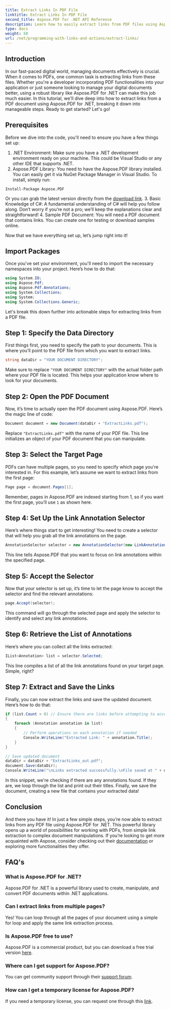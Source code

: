 ```yaml
---
title: Extract Links In PDF File
linktitle: Extract Links In PDF File
second_title: Aspose.PDF for .NET API Reference
description: Learn how to easily extract links from PDF files using Aspose.PDF for .NET in this step-by-step tutorial.
type: docs
weight: 50
url: /net/programming-with-links-and-actions/extract-links/
---
```

## Introduction

In our fast-paced digital world, managing documents effectively is crucial. When it comes to PDFs, one common task is extracting links from these files. Whether you're a developer incorporating PDF functionalities into your application or just someone looking to manage your digital documents better, using a robust library like Aspose.PDF for .NET can make this job much easier. In this tutorial, we'll dive deep into how to extract links from a PDF document using Aspose.PDF for .NET, breaking it down into manageable steps. Ready to get started? Let's go!

## Prerequisites

Before we dive into the code, you'll need to ensure you have a few things set up:

1. .NET Environment: Make sure you have a .NET development environment ready on your machine. This could be Visual Studio or any other IDE that supports .NET.
2. Aspose.PDF Library: You need to have the Aspose.PDF library installed. You can easily get it via NuGet Package Manager in Visual Studio. To install, simply run:
```
Install-Package Aspose.PDF
```
   Or you can grab the latest version directly from the [download link](https://releases.aspose.com/pdf/net/).
3. Basic Knowledge of C#: A fundamental understanding of C# will help you follow along. Don’t worry if you’re not a pro; we’ll keep the explanations clear and straightforward!
4. Sample PDF Document: You will need a PDF document that contains links. You can create one for testing or download samples online.

Now that we have everything set up, let’s jump right into it!

## Import Packages

Once you've set your environment, you'll need to import the necessary namespaces into your project. Here’s how to do that:

```csharp
using System.IO;
using Aspose.Pdf;
using Aspose.Pdf.Annotations;
using System.Collections;
using System;
using System.Collections.Generic;
```

Let's break this down further into actionable steps for extracting links from a PDF file.

## Step 1: Specify the Data Directory

First things first, you need to specify the path to your documents. This is where you’ll point to the PDF file from which you want to extract links. 

```csharp
string dataDir = "YOUR DOCUMENT DIRECTORY";
```

Make sure to replace `"YOUR DOCUMENT DIRECTORY"` with the actual folder path where your PDF file is located. This helps your application know where to look for your documents.

## Step 2: Open the PDF Document

Now, it’s time to actually open the PDF document using Aspose.PDF. Here’s the magic line of code:

```csharp
Document document = new Document(dataDir + "ExtractLinks.pdf");
```

Replace `"ExtractLinks.pdf"` with the name of your PDF file. This line initializes an object of your PDF document that you can manipulate.

## Step 3: Select the Target Page

PDFs can have multiple pages, so you need to specify which page you're interested in. For this example, let’s assume we want to extract links from the first page:

```csharp
Page page = document.Pages[1];
```

Remember, pages in Aspose.PDF are indexed starting from 1, so if you want the first page, you’ll use `1` as shown here.

## Step 4: Set Up the Link Annotation Selector

Here’s where things start to get interesting! You need to create a selector that will help you grab all the link annotations on the page.

```csharp
AnnotationSelector selector = new AnnotationSelector(new LinkAnnotation(page, Aspose.Pdf.Rectangle.Trivial));
```

This line tells Aspose.PDF that you want to focus on link annotations within the specified page.

## Step 5: Accept the Selector

Now that your selector is set up, it’s time to let the page know to accept the selector and find the relevant annotations:

```csharp
page.Accept(selector);
```

This command will go through the selected page and apply the selector to identify and select any link annotations.

## Step 6: Retrieve the List of Annotations

Here’s where you can collect all the links extracted:

```csharp
IList<Annotation> list = selector.Selected;
```

This line compiles a list of all the link annotations found on your target page. Simple, right?

## Step 7: Extract and Save the Links

Finally, you can now extract the links and save the updated document. Here’s how to do that:

```csharp
if (list.Count > 0) // Ensure there are links before attempting to access them
{
    foreach (Annotation annotation in list)
    {
        // Perform operations on each annotation if needed
        Console.WriteLine("Extracted Link: " + annotation.Title);
    }
}

// Save updated document
dataDir = dataDir + "ExtractLinks_out.pdf";
document.Save(dataDir);
Console.WriteLine("\nLinks extracted successfully.\nFile saved at " + dataDir);
```

In this snippet, we're checking if there are any annotations found. If they are, we loop through the list and print out their titles. Finally, we save the document, creating a new file that contains your extracted data!

## Conclusion

And there you have it! In just a few simple steps, you’re now able to extract links from any PDF file using Aspose.PDF for .NET. This powerful library opens up a world of possibilities for working with PDFs, from simple link extraction to complex document manipulations. If you’re looking to get more acquainted with Aspose, consider checking out their [documentation](https://reference.aspose.com/pdf/net/) or exploring more functionalities they offer.

## FAQ's

### What is Aspose.PDF for .NET?
Aspose.PDF for .NET is a powerful library used to create, manipulate, and convert PDF documents within .NET applications.

### Can I extract links from multiple pages?
Yes! You can loop through all the pages of your document using a simple for loop and apply the same link extraction process.

### Is Aspose.PDF free to use?
Aspose.PDF is a commercial product, but you can download a free trial version [here](https://releases.aspose.com/).

### Where can I get support for Aspose.PDF?
You can get community support through their [support forum](https://forum.aspose.com/c/pdf/10).

### How can I get a temporary license for Aspose.PDF?
If you need a temporary license, you can request one through this [link](https://purchase.aspose.com/temporary-license/).
